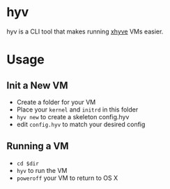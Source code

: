# hyv

hyv is a CLI tool that makes running [xhyve](https://github.com/mist64/xhyve) VMs easier.

# Usage

## Init a New VM

- Create a folder for your VM
- Place your `kernel` and `initrd` in this folder
- `hyv new` to create a skeleton config.hyv
- edit `config.hyv` to match your desired config

## Running a VM

- `cd $dir`
- `hyv` to run the VM
- `poweroff` your VM to return to OS X
